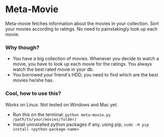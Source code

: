 # Meta-Movie

Meta-movie fetches information about the movies in your collection. Sort your movies according to ratings. No need to painstakingly look up each movie.

### Why though?
* You have a big collection of movies. Whenever you decide to watch a movie, you have to look up each movie for the ratings. You always watch the best rated movie in your db.
* You borrowed your friend's HDD, you need to find which are the best movies he/she has.

### Cool, how to use this?
Works on Linux. Not tested on Windows and Mac yet.
* Run this on the terminal: `python meta-movie.py /path/to/your/movies/folder/`
* Install uninstalled python packages if any, using pip, `sudo -H pip install <python-package-name>`
